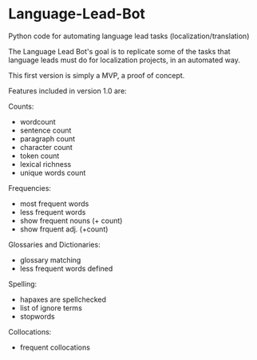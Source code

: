 # Language-Lead-Bot
Python code for automating language lead tasks (localization/translation)

The Language Lead Bot's goal is to replicate some of the tasks that language leads must do for localization projects, in an automated way. 

This first version is simply a MVP, a proof of concept.

Features included in version 1.0 are:

Counts:
  - wordcount
  - sentence count
  - paragraph count
  - character count
  - token count
  - lexical richness
  - unique words count

Frequencies:
- most frequent words
- less frequent words
- show frequent nouns (+ count)
- show frquent adj. (+count)

Glossaries and Dictionaries:
- glossary matching
- less frequent words defined

Spelling:
- hapaxes are spellchecked
- list of ignore terms
- stopwords

Collocations:
- frequent collocations



